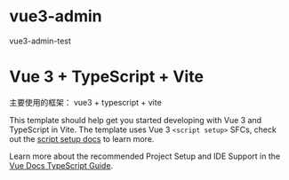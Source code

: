 <!--
 * @Descripttion: vue3-admin的简介
 * @Author: luoli
 * @Date: 2024-12-11 18:20:07
 * @LastEditors: luoli
 * @LastEditTime: 2024-12-11 18:36:03
-->
# vue3-admin

vue3-admin-test

# Vue 3 + TypeScript + Vite
主要使用的框架： vue3 + typescript + vite

This template should help get you started developing with Vue 3 and TypeScript in Vite. The template uses Vue 3 `<script setup>` SFCs, check out the [script setup docs](https://v3.vuejs.org/api/sfc-script-setup.html#sfc-script-setup) to learn more.

Learn more about the recommended Project Setup and IDE Support in the [Vue Docs TypeScript Guide](https://vuejs.org/guide/typescript/overview.html#project-setup).
